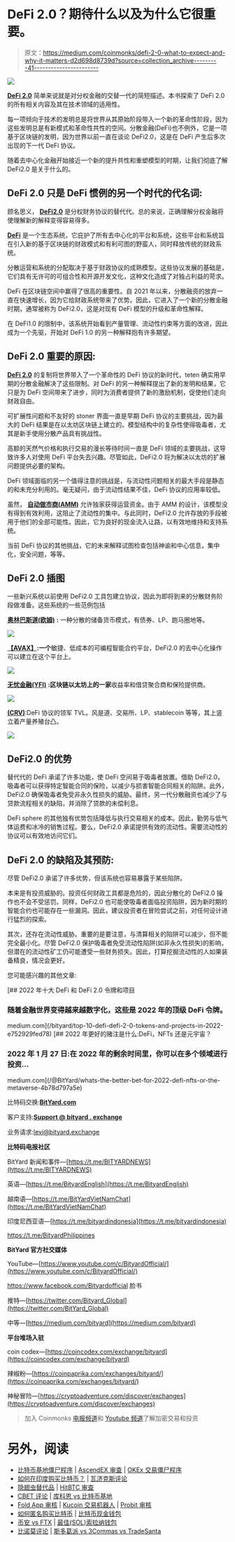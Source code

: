 # DeFi 2.0？期待什么以及为什么它很重要。

> 原文：<https://medium.com/coinmonks/defi-2-0-what-to-expect-and-why-it-matters-d2d698d8739d?source=collection_archive---------41----------------------->

![](img/09a83d775e6549e0c4826a9a95e3b17c.png)

[**DeFi 2.0**](https://cointelegraph.com/defi-101/defi2-0-a-beginners-guide-to-the-second-generation-of-defi-protocols/amp) 简单来说就是对分权金融的交替一代的简短描述。本书探索了 DeFi 2.0 的所有相关内容及其在技术领域的适用性。

每一项倾向于技术的发明总是将世界从其原始阶段带入一个新的革命性阶段，因为这些发明总是有新模式和革命性共性的空间。分散金融(DeFi)也不例外，它是一项基于区块链的发明，因为世界以前一直在谈论 DeFi2.0，这是在 DeFi 产生后多次出现的下一代 DeFi 协议。

随着去中心化金融开始接近一个新的提升共性和重塑模型的时期，让我们彻底了解 DeFi2.0 是关于什么的。

## **DeFi 2.0 只是 DeFi 惯例的另一个时代的代名词:**

顾名思义， [**DeFi2.0**](https://cointelegraph.com/defi-101/defi2-0-a-beginners-guide-to-the-second-generation-of-defi-protocols/amp) 是分权财务协议的替代代。总的来说，正确理解分权金融将使理解新的解释变得容易得多。

[**DeFi**](https://en.m.wikipedia.org/w/index.php?title=Decentralized_finance&action=edit&section=1) 是一个生态系统，它庇护了所有去中心化的平台和系统，这些平台和系统旨在引入新的基于区块链的财政模式和有利可图的野蛮人，同时释放传统的财政系统。

分散运营和系统的分配取决于基于财政协议的成熟模型。这些协议发展的基础是，它们具有无许可的可组合性和开源开发文化，这种文化造成了对独占利益的苛求。

DeFi 在区块链空间中赢得了很高的重要性。自 2021 年以来，分散融资的放弃一直在快速增长，因为它给财政系统带来了优势。因此，它进入了一个新的分散金融时期，通常被称为 DeFi2.0，这是对现有 DeFi 模型的升级和革命性解释。

在 DeFi1.0 的限制中，该系统开始看到产量管理、流动性约束等方面的改进，因此成为一个先驱，开始对 DeFi 1.0 的另一种解释抱有许多期望。

## DeFi 2.0 重要的原因:

[**DeFi 2.0**](https://cointelegraph.com/defi-101/defi2-0-a-beginners-guide-to-the-second-generation-of-defi-protocols/amp) 的复制将世界带入了一个革命性的 DeFi 协议的新时代，teten 确实用早期的分散金融解决了这些限制。对 DeFi 的另一种解释提出了新的发明和结果，它只是为 DeFi 空间带来了进步，同时为消费者提供了新的激励机制，促使他们走向财政自由。

可扩展性问题和不友好的 stoner 界面一直是早期 DeFi 协议的主要挑战，因为最大的 DeFi 结果是在以太坊区块链上建立的。模型结构中的复杂性使得吸毒者，尤其是新手使用分散产品具有挑战性。

高额的天然气价格和执行交易的漫长等待时间一直是 DeFi 领域的主要挑战，这导致许多人对使用 DeFi 平台失去兴趣。尽管如此，DeFi2.0 将为解决以太坊的扩展问题提供必要的架构。

DeFi 领域面临的另一个值得注意的挑战是，与流动性问题相关的最大手段是静态的和未充分利用的。毫无疑问，由于流动性结果不佳，DeFi 协议的应用率较低。

虽然， [**自动做市商(AMM)**](https://www.cnbctv18.com/cryptocurrency/automated-market-maker-what-is-amm-and-what-is-its-role-in-defi-12037162.htm/amp) 允许独家获得运营资金。由于 AMM 的设计，该模型没有得到有效利用，这阻止了流动性的集中。与此同时，DeFi2.0 允许存放的手段被用于他们的全部可能性。因此，它为良好的现金流入让路，以有效地维持和支持系统。

当前 DeFi 协议的其他挑战，它的未来解释试图检查包括神谕和中心信息，集中化，安全问题，等等。

## DeFi 2.0 插图

一些新兴系统以前使用 DeFi2.0 工具包建立协议，因此为即将到来的分散财务阶段做准备。这些系统的一些范例包括

[**奥林巴斯道(欧姆)**](https://www.olympusdao.finance/) **:** 一种分散的储备货币模式，有债券、LP、跑马圈地等。

![](img/b94365838b7a4afe7e496e7d7cb4c0f4.png)

[**【AVAX】**](https://www.avax.network/)**:一个**敏捷、低成本的可编程智能合约平台，DeFi2.0 的去中心化操作可以建立在这个平台上。

![](img/9e1b732debd9e1acee18bffe98dafe05.png)

[**无忧金融(YFI)**](https://yearn.finance/) **:区块链以太坊上的一家**收益率和借贷聚合商和保险提供商。

![](img/0fb184664e9e18a23b613efd220f228a.png)

[**(CRV)**](https://curve.fi/):DeFi 协议的领军 TVL。风是道、交易所、LP、stablecoin 等等，其上竖立着产量养殖台凸。

![](img/666ecd36e83eb0c6d2129ad7c00d8ea2.png)

## DeFi2.0 的优势

替代代的 DeFi 承诺了许多功能，使 DeFi 空间易于吸毒者放置。借助 DeFi2.0，吸毒者可以获得特定智能合同的保险，以减少与损害智能合同相关的陷阱。此外，DeFi2.0 确保吸毒者免受非永久性损失的威胁。最终，另一代分散融资也减少了与贷款流程相关的缺陷，并消除了贷款的未偿利息。

DeFi sphere 的其他独有优势包括降低与执行交易相关的成本。因此，勤劳与低气体运费和冰冷的销售过程。要么，DeFi2.0 承诺提供有效的流动性。需要流动性的协议可以有效地访问它们。

## DeFi 2.0 的缺陷及其预防:

尽管 DeFi2.0 承诺了许多优势，但该系统也容易暴露于某些陷阱。

本来是有投资威胁的。投资任何财政工具都是危险的，因此分散化的 DeFi2.0 操作也不会不受惩罚。同样，DeFi2.0 也可能使吸毒者面临投资陷阱，因为新时期的智能合约也可能存在一些漏洞。因此，建议投资者在冒险尝试之前，对任何设计进行猛烈的探索。

其次，还存在流动性威胁。重要的是要注意，与清算相关的陷阱可以减少，但不能完全最小化。尽管 DeFi2.0 保护吸毒者免受流动性陷阱(如非永久性损失)的影响，但潜在的流动性矿工仍可能遭受一些财务损失。因此，打算挖掘流动性的人如果装备精良，情况会更好。

您可能感兴趣的其他文章:

[](/bityard/top-10-defi-defi-2-0-tokens-and-projects-in-2022-e752929fed78) [## 2022 年十大 DeFi 和 DeFi 2.0 令牌和项目

### 随着金融世界变得越来越数字化，这些是 2022 年的顶级 DeFi 令牌。

medium.com](/bityard/top-10-defi-defi-2-0-tokens-and-projects-in-2022-e752929fed78) [](/@BitYard/whats-the-better-bet-for-2022-defi-nfts-or-the-metaverse-4b78d797a5e) [## 2022 年更好的赌注是什么:DeFi，NFTs 还是元宇宙？

### 2022 年 1 月 27 日:在 2022 年的剩余时间里，你可以在多个领域进行投资…

medium.com](/@BitYard/whats-the-better-bet-for-2022-defi-nfts-or-the-metaverse-4b78d797a5e) 

比特码交换:[**BitYard.com**](https://www.bityard.com/account/register?ru=AebNkR&f=Medium)

客户支持:[**Support @ bityard . exchange**](https://support.bityard.com/hc/en-us/articles/900007640623-How-to-find-customer-service-support-)

业务请求:levi@bityard.exchange

**比特码电报社区**

BitYard 新闻和事件—[https://t.me/BITYARDNEWS](https://t.me/BITYARDNEWS)

英语—[https://t.me/BityardEnglish](https://t.me/BityardEnglish)

越南语—[https://t.me/BitYardVietNamChat](https://t.me/BitYardVietNamChat)

印度尼西亚语—[https://t.me/bityardindonesia](https://t.me/bityardindonesia)

https://t.me/BityardPhilippines

**BitYard 官方社交媒体**

YouTube—[https://www.youtube.com/c/BityardOfficial/](https://www.youtube.com/c/BityardOfficial/)

https://www.facebook.com/Bityardofficial 脸书

推特—[https://twitter.com/Bityard_Global](https://twitter.com/BitYard_Global)

中等—[https://medium.com/bityard](https://medium.com/bityard)

**平台堆场入驻**

coin codex—[https://coincodex.com/exchange/bityard](https://coincodex.com/exchange/bityard)

辣椒粉—[https://coinpaprika.com/exchanges/bityard/](https://coinpaprika.com/exchanges/bityard/)

神秘冒险—[https://cryptoadventure.com/discover/exchanges](https://cryptoadventure.com/discover/exchanges)

> 加入 Coinmonks [电报频道](https://t.me/coincodecap)和 [Youtube 频道](https://www.youtube.com/c/coinmonks/videos)了解加密交易和投资

# 另外，阅读

*   [比特币基地僵尸程序](/coinmonks/coinbase-bots-ac6359e897f3) | [AscendEX 审查](/coinmonks/ascendex-review-53e829cf75fa) | [OKEx 交易僵尸程序](/coinmonks/okex-trading-bots-234920f61e60)
*   [如何在印度购买比特币？](/coinmonks/buy-bitcoin-in-india-feb50ddfef94) | [瓦济克斯评论](/coinmonks/wazirx-review-5c811b074f5b)
*   [隐翅虫替代品](/coinmonks/cryptohopper-alternatives-d67287b16d27) | [HitBTC 审查](/coinmonks/hitbtc-review-c5143c5d53c2)
*   [CBET 评论](https://coincodecap.com/cbet-casino-review) | [库科恩 vs 比特币基地](https://coincodecap.com/kucoin-vs-coinbase)
*   [Fold App 审核](https://coincodecap.com/fold-app-review) | [Kucoin 交易机器人](/coinmonks/kucoin-trading-bot-automate-your-trades-8cf0ca2138e0) | [Probit 审核](https://coincodecap.com/probit-review)
*   [如何匿名购买比特币](https://coincodecap.com/buy-bitcoin-anonymously) | [比特币现金钱包](https://coincodecap.com/bitcoin-cash-wallets)
*   [币安 vs FTX](https://coincodecap.com/binance-vs-ftx) | [最佳(SOL)索拉纳钱包](https://coincodecap.com/solana-wallets)
*   [比诺莫评论](https://coincodecap.com/binomo-review) | [斯多葛派 vs 3Commas vs TradeSanta](https://coincodecap.com/stoic-vs-3commas-vs-tradesanta)
